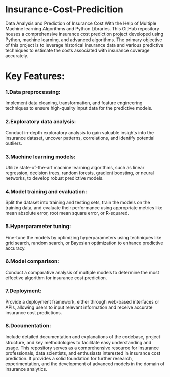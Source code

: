 # Insurance-Cost-Predicition
Data Analysis and Prediction of Insurance Cost With the Help of Multiple Machine learning Algorithms and Python Libraries.
This GitHub repository houses a comprehensive insurance cost prediction project developed using Python, machine learning, and advanced algorithms. The primary objective of this project is to leverage historical insurance data and various predictive techniques to estimate the costs associated with insurance coverage accurately.

# Key Features:
### 1.Data preprocessing: 
Implement data cleaning, transformation, and feature engineering techniques to ensure high-quality input data for the predictive models.
### 2.Exploratory data analysis: 
Conduct in-depth exploratory analysis to gain valuable insights into the insurance dataset, uncover patterns, correlations, and identify potential outliers.
### 3.Machine learning models:
Utilize state-of-the-art machine learning algorithms, such as linear regression, decision trees, random forests, gradient boosting, or neural networks, to develop robust predictive models.
### 4.Model training and evaluation: 
Split the dataset into training and testing sets, train the models on the training data, and evaluate their performance using appropriate metrics like mean absolute error, root mean square error, or R-squared.
### 5.Hyperparameter tuning: 
Fine-tune the models by optimizing hyperparameters using techniques like grid search, random search, or Bayesian optimization to enhance predictive accuracy.
### 6.Model comparison: 
Conduct a comparative analysis of multiple models to determine the most effective algorithm for insurance cost prediction.
### 7.Deployment: 
Provide a deployment framework, either through web-based interfaces or APIs, allowing users to input relevant information and receive accurate insurance cost predictions.
### 8.Documentation: 
Include detailed documentation and explanations of the codebase, project structure, and key methodologies to facilitate easy understanding and usage.
This repository serves as a comprehensive resource for insurance professionals, data scientists, and enthusiasts interested in insurance cost prediction. It provides a solid foundation for further research, experimentation, and the development of advanced models in the domain of insurance analytics.
